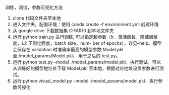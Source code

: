 训练，测试，参数可视化方法
1. clone 代码文件夹至本地
2. 进入文件夹，配置环境：使用 conda create -f environment.yml 创建环境
3. 从 google drive 下载数据集 CIFAR10 到本地文件夹
4. 运行 python train.py 进行训练, 可以指定超参数（lr，激活函数，隐藏层维度，L2 正则化强度，batch size，num-
ber of epochs），详见–help。模型会保存在 validation 时准确率最高的模型参数 Model.pkl 至./model_params/Model.pkl，
用于之后的 test.py。
5. 运行 python test.py –model ./model_params/model.pkl，执行测试。可以从训练好的模型地址处下载
Model.pkl 至本地，根据对应地址设置参数进行测试。
6. 运行 python visual_model.py –model ./model_params/model.pkl，执行参数可视化
